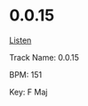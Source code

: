 # 0.0.15

[Listen](https://soundcloud.com/wrannaman/00159a)

Track Name: 0.0.15

BPM: 151

Key: F Maj
